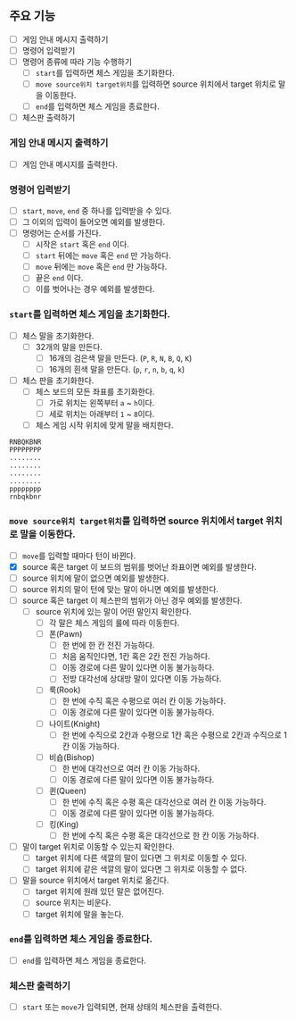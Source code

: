 ## 주요 기능

- [ ] 게임 안내 메시지 출력하기
- [ ] 명령어 입력받기
- [ ] 명령어 종류에 따라 기능 수행하기
  - [ ] `start`를 입력하면 체스 게임을 초기화한다.
  - [ ] `move source위치 target위치`를 입력하면 source 위치에서 target 위치로 말을 이동한다.
  - [ ] `end`를 입력하면 체스 게임을 종료한다.
- [ ] 체스판 출력하기

### 게임 안내 메시지 출력하기
- [ ] 게임 안내 메시지를 출력한다.

### 명령어 입력받기
- [ ] `start`, `move`, `end` 중 하나를 입력받을 수 있다.
- [ ] 그 이외의 입력이 들어오면 예외를 발생한다.
- [ ] 명령어는 순서를 가진다.
  - [ ] 시작은 `start` 혹은 `end` 이다.
  - [ ] `start` 뒤에는 `move` 혹은 `end` 만 가능하다.
  - [ ] `move` 뒤에는 `move` 혹은 `end` 만 가능하다.
  - [ ] 끝은 `end` 이다.
  - [ ] 이를 벗어나는 경우 예외를 발생한다.

### `start`를 입력하면 체스 게임을 초기화한다.
- [ ] 체스 말을 초기화한다.
  - [ ] 32개의 말을 만든다.
    - [ ] 16개의 검은색 말을 만든다. (`P`, `R`, `N`, `B`, `Q`, `K`)
    - [ ] 16개의 흰색 말을 만든다. (`p`, `r`, `n`, `b`, `q`, `k`)
- [ ] 체스 판을 초기화한다.
  - [ ] 체스 보드의 모든 좌표를 초기화한다.
    - [ ] 가로 위치는 왼쪽부터 `a` ~ `h`이다.
    - [ ] 세로 위치는 아래부터 `1` ~ `8`이다.
  - [ ] 체스 게임 시작 위치에 맞게 말을 배치한다.

```
RNBQKBNR
PPPPPPPP
........
........
........
........
pppppppp
rnbqkbnr
```

### `move source위치 target위치`를 입력하면 source 위치에서 target 위치로 말을 이동한다.
- [ ] `move`를 입력할 때마다 턴이 바뀐다.
- [x] source 혹은 target 이 보드의 범위를 벗어난 좌표이면 예외를 발생한다.
- [ ] source 위치에 말이 없으면 예외를 발생한다.
- [ ] source 위치의 말이 턴에 맞는 말이 아니면 예외를 발생한다.
- [ ] source 혹은 target 이 체스판의 범위가 아닌 경우 예외를 발생한다.
  - [ ] source 위치에 있는 말이 어떤 말인지 확인한다.
    - [ ] 각 말은 체스 게임의 룰에 따라 이동한다.
    - [ ] 폰(Pawn)
      - [ ] 한 번에 한 칸 전진 가능하다.
      - [ ] 처음 움직인다면, 1칸 혹은 2칸 전진 가능하다.
      - [ ] 이동 경로에 다른 말이 있다면 이동 불가능하다.
      - [ ] 전방 대각선에 상대방 말이 있다면 이동 가능하다.
    - [ ] 룩(Rook)
      - [ ] 한 번에 수직 혹은 수평으로 여러 칸 이동 가능하다.
      - [ ] 이동 경로에 다른 말이 있다면 이동 불가능하다.
    - [ ] 나이트(Knight)
      - [ ] 한 번에 수직으로 2칸과 수평으로 1칸 혹은 수평으로 2칸과 수직으로 1칸 이동 가능하다.
    - [ ] 비숍(Bishop)
      - [ ] 한 번에 대각선으로 여러 칸 이동 가능하다.
      - [ ] 이동 경로에 다른 말이 있다면 이동 불가능하다.
    - [ ] 퀸(Queen)
      - [ ] 한 번에 수직 혹은 수평 혹은 대각선으로 여러 칸 이동 가능하다.
      - [ ] 이동 경로에 다른 말이 있다면 이동 불가능하다.
    - [ ] 킹(King)
      - [ ] 한 번에 수직 혹은 수평 혹은 대각선으로 한 칸 이동 가능하다.
- [ ] 말이 target 위치로 이동할 수 있는지 확인한다.
  - [ ] target 위치에 다른 색깔의 말이 있다면 그 위치로 이동할 수 있다.
  - [ ] target 위치에 같은 색깔의 말이 있다면 그 위치로 이동할 수 없다.
- [ ] 말을 source 위치에서 target 위치로 옮긴다.
  - [ ] target 위치에 원래 있던 말은 없어진다.
  - [ ] source 위치는 비운다.
  - [ ] target 위치에 말을 놓는다.

### `end`를 입력하면 체스 게임을 종료한다.
- [ ] `end`를 입력하면 체스 게임을 종료한다.

### 체스판 출력하기
- [ ] `start` 또는 `move`가 입력되면, 현재 상태의 체스판을 출력한다.
